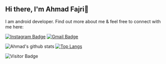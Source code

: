 ## Hi there, I'm Ahmad Fajri👋

I am android developer. Find out more about me & feel free to connect with me here:

[![Instagram Badge](https://img.shields.io/badge/-ahmadfajrii-ff69b4?style=flat-square&logo=instagram&logoColor=white&link=https://instagram.com/ahmadfajrii/)](https://instagram.com/rizki_kurniaa)
[![Gmail Badge](https://img.shields.io/badge/-ahmadfajri.fajri6@gmail.com-c14438?style=flat-square&logo=Gmail&logoColor=white&link=mailto:ahmadfajri.fajri6@gmail.com)](mailto:rizkikurniawan1797@gmail.com)

![Ahmad's github stats](https://github-readme-stats.vercel.app/api?username=ahmadfajri&show_icons=true&theme=gruvbox) [![Top Langs](https://github-readme-stats.vercel.app/api/top-langs/?username=ahmadfajri&layout=compact)](https://github.com/ahmadfajri/github-readme-stats) 

![Visitor Badge](https://visitor-badge.laobi.icu/badge?page_id=ahmadfajri)
